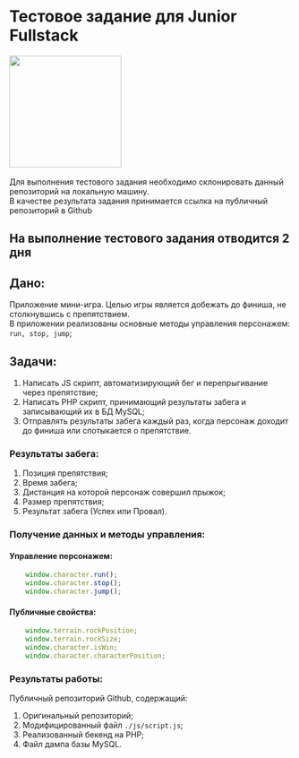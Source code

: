 # Тестовое задание для Junior Fullstack
<img width="200" src="https://raw.githubusercontent.com/wowvendor/wowvendor-junior-test/97bf30dc6a091261bd6fc6409e9c8e2791c3d745/images/donut.svg">\
\
Для выполнения тестового задания необходимо склонировать данный репозиторий на локальную машину. \
В качестве результата задания принимается ссылка на публичный репозиторий в Github

## На выполнение тестового задания отводится 2 дня

## Дано:

Приложение мини-игра. Целью игры является добежать до финиша, не столкнувшись с препятствием.\
В приложении реализованы основные методы управления персонажем: ```run, stop, jump```;

## Задачи:
1. Написать JS скрипт, автоматизирующий бег и перепрыгивание через препятствие;
2. Написать PHP скрипт, принимающий результаты забега и записывающий их в БД MySQL;
3. Отправлять результаты забега каждый раз, когда персонаж доходит до финиша или спотыкается о препятствие.

### Результаты забега:

1. Позиция препятствия;
2. Время забега;
3. Дистанция на которой персонаж совершил прыжок;
4. Размер препятствия;
5. Результат забега (Успех или Провал).


### Получение данных и методы управления:

#### Управление персонажем:
```js
    window.character.run(); 
    window.character.stop(); 
    window.character.jump(); 
```

#### Публичные свойства:
```js
    window.terrain.rockPosition; 
    window.terrain.rockSize;
    window.character.isWin; 
    window.character.characterPosition;
```
### Результаты работы:
Публичный репозиторий Github, содержащий:
1. Оригинальный репозиторий;
2. Модифицированный файл `./js/script.js`;
3. Реализованный бекенд на PHP;
4. Файл дампа базы MySQL.
